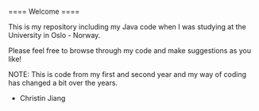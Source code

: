 ==== Welcome ====

This is my repository including my Java code when I was studying at the University in Oslo - Norway.

Please feel free to browse through my code and make suggestions as you like!

NOTE: This is code from my first and second year and my way of coding has changed a bit over the years.

- Christin Jiang
